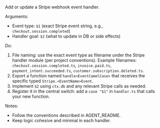 Add or update a Stripe webhook event handler.

Arguments:
- Event type: `$1` (exact Stripe event string, e.g., `checkout.session.completed`)
- Handler goal: `$2` (what to update in DB or side effects)

Do:
1) File naming: use the exact event type as filename under the Stripe handler module (per project conventions). Example filenames: `checkout.session.completed.ts`, `invoice.paid.ts`, `payment_intent.succeeded.ts`, `customer.subscription.deleted.ts`.
2) Export a function named `handle<EventCamelCase>` that receives the specific typed `Stripe.<EventName>Event`.
3) Implement `$2` using `ctx.db` and any relevant Stripe calls as needed.
4) Register it in the central switch: add a `case "$1"` in `handler.ts` that calls your new function.

Notes:
- Follow the conventions described in AGENT_README.
- Keep logic cohesive and minimal in each handler.

